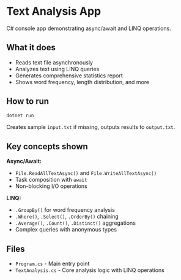 # Text Analysis App

C# console app demonstrating async/await and LINQ operations.

## What it does

- Reads text file asynchronously
- Analyzes text using LINQ queries
- Generates comprehensive statistics report
- Shows word frequency, length distribution, and more

## How to run

```bash
dotnet run
```

Creates sample `input.txt` if missing, outputs results to `output.txt`.

## Key concepts shown

**Async/Await:**
- `File.ReadAllTextAsync()` and `File.WriteAllTextAsync()`
- Task composition with `await`
- Non-blocking I/O operations

**LINQ:**
- `.GroupBy()` for word frequency analysis
- `.Where()`, `.Select()`, `.OrderBy()` chaining
- `.Average()`, `.Count()`, `.Distinct()` aggregations
- Complex queries with anonymous types

## Files

- `Program.cs` - Main entry point
- `TextAnalysis.cs` - Core analysis logic with LINQ operations
